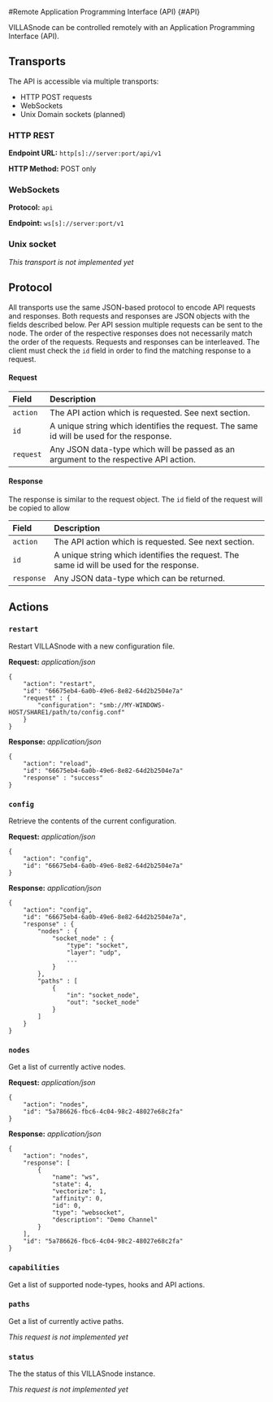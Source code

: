 #Remote Application Programming Interface (API) {#API}

VILLASnode can be controlled remotely with an Application Programming Interface (API).

## Transports

The API is accessible via multiple transports:

- HTTP POST requests
- WebSockets
- Unix Domain sockets (planned)

### HTTP REST

**Endpoint URL:** `http[s]://server:port/api/v1`

**HTTP Method:** POST only

### WebSockets

**Protocol:** `api`

**Endpoint:** `ws[s]://server:port/v1`

### Unix socket

_This transport is not implemented yet_

## Protocol

All transports use the same JSON-based protocol to encode API requests and responses.
Both requests and responses are JSON objects with the fields described below.
Per API session multiple requests can be sent to the node.
The order of the respective responses does not necessarily match the order of the requests.
Requests and responses can be interleaved.
The client must check the `id` field in order to find the matching response to a request.

#### Request

| Field		| Description	|
|:------------------------ |:---------------------- |
| `action`	| The API action which is requested. See next section. |
| `id`		| A unique string which identifies the request. The same id will be used for the response. | 
| `request`	| Any JSON data-type which will be passed as an argument to the respective API action. |

#### Response

The response is similar to the request object.
The `id` field of the request will be copied to allow

| Field		| Description	|
|:------------------------ |:---------------------- |
| `action`	| The API action which is requested. See next section. |
| `id`		| A unique string which identifies the request. The same id will be used for the response. | 
| `response`	| Any JSON data-type which can be returned. |

## Actions

### `restart`

Restart VILLASnode with a new configuration file.

**Request:** _application/json_

	{
		"action": "restart",
		"id": "66675eb4-6a0b-49e6-8e82-64d2b2504e7a"
		"request" : {
			"configuration": "smb://MY-WINDOWS-HOST/SHARE1/path/to/config.conf"
		}
	}

**Response:** _application/json_

	{
		"action": "reload",
		"id": "66675eb4-6a0b-49e6-8e82-64d2b2504e7a"
		"response" : "success"
	}

### `config`

Retrieve the contents of the current configuration.

**Request:** _application/json_

	{
		"action": "config",
		"id": "66675eb4-6a0b-49e6-8e82-64d2b2504e7a"
	}

**Response:** _application/json_

	{
		"action": "config",
		"id": "66675eb4-6a0b-49e6-8e82-64d2b2504e7a",
		"response" : {
			"nodes" : {
				"socket_node" : {
					"type": "socket",
					"layer": "udp",
					...
				} 
			},
			"paths" : [
				{
					"in": "socket_node",
					"out": "socket_node"
				}
			]
		}
	}

### `nodes`

Get a list of currently active nodes.

**Request:** _application/json_

	{
		"action": "nodes",
		"id": "5a786626-fbc6-4c04-98c2-48027e68c2fa"
	}

**Response:** _application/json_

	{
		"action": "nodes",
		"response": [
			{
				"name": "ws",
				"state": 4,
				"vectorize": 1,
				"affinity": 0,
				"id": 0,
				"type": "websocket",
				"description": "Demo Channel"
			}
		],
		"id": "5a786626-fbc6-4c04-98c2-48027e68c2fa"
	}

### `capabilities`

Get a list of supported node-types, hooks and API actions.

### `paths`

Get a list of currently active paths.

_This request is not implemented yet_

### `status`

The the status of this VILLASnode instance.

_This request is not implemented yet_
